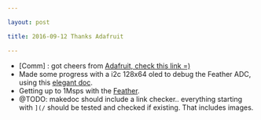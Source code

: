 ```yaml
---

layout: post

title: 2016-09-12 Thanks Adafruit

---
```



-   \[Comm\] : got cheers from [Adafruit, check this
    link =)](https://blog.adafruit.com/2016/09/12/murgen-open-source-ultrasound-imaging-with-beaglebone/)
-   Made some progress with a i2c 128x64 oled to debug the Feather ADC,
    using this [elegant
    doc](http://www.projetsdiy.fr/ssd1306-mini-ecran-oled-i2c-128x64-arduino/#.V9Zt5tGxU8o).
-   Getting up to 1Msps with the
    [Feather](/croaker/feather_tests/2016-09-10-Feather_ADC.md).
-   @TODO: makedoc should include a link checker.. everything starting
    with `](/` should be tested and checked if existing. That
    includes images.

